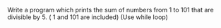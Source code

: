 Write a program which prints the sum of numbers from 1 to 101 that are divisible by 5. ( 1 and 101 are included) (Use while loop)
